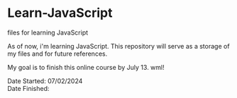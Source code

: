 # Learn-JavaScript
files for learning JavaScript

<p>As of now, i'm learning JavaScript.
This repository will serve as a storage of my files and for future references.

My goal is to finish this online course by July 13. wml!

Date Started: 07/02/2024 <br>
Date Finished: </p>